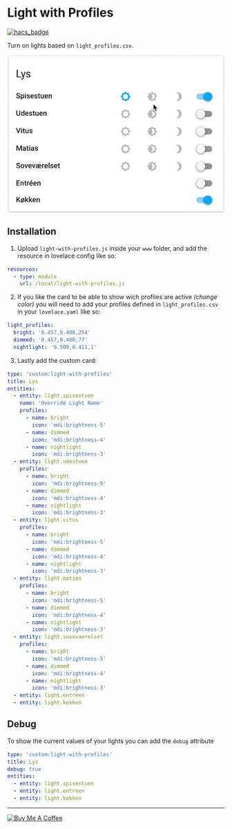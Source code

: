 # Light with Profiles

[![hacs_badge](https://img.shields.io/badge/HACS-Default-orange.svg?style=for-the-badge)](https://github.com/custom-components/hacs)

Turn on lights based on `light_profiles.csv`.

![demo](./demo.gif)

## Installation

1. Upload `light-with-profiles.js` inside your `www` folder, and add the resource in lovelace config like so:

```yaml
resources:
  - type: module
    url: /local/light-with-profiles.js
```

2. If you like the card to be able to show wich profiles are active *(change color)* you will need to add your profiles defined in `light_profiles.csv` in your `lovelace.yaml` like so:

```yaml
light_profiles:
  bright: '0.457,0.408,254'
  dimmed: '0.457,0.408,77'
  nightlight: '0.509,0.411,1'
```

3. Lastly add the custom card:

```yaml
type: 'custom:light-with-profiles'
title: Lys
entities:
  - entity: light.spisestuen
    name: 'Override Light Name'
    profiles:
      - name: bright
        icon: 'mdi:brightness-5'
      - name: dimmed
        icon: 'mdi:brightness-4'
      - name: nightlight
        icon: 'mdi:brightness-3'
  - entity: light.udestuen
    profiles:
      - name: bright
        icon: 'mdi:brightness-5'
      - name: dimmed
        icon: 'mdi:brightness-4'
      - name: nightlight
        icon: 'mdi:brightness-3'
  - entity: light.vitus
    profiles:
      - name: bright
        icon: 'mdi:brightness-5'
      - name: dimmed
        icon: 'mdi:brightness-4'
      - name: nightlight
        icon: 'mdi:brightness-3'
  - entity: light.matias
    profiles:
      - name: bright
        icon: 'mdi:brightness-5'
      - name: dimmed
        icon: 'mdi:brightness-4'
      - name: nightlight
        icon: 'mdi:brightness-3'
  - entity: light.sovevaerelset
    profiles:
      - name: bright
        icon: 'mdi:brightness-5'
      - name: dimmed
        icon: 'mdi:brightness-4'
      - name: nightlight
        icon: 'mdi:brightness-3'
  - entity: light.entreen
  - entity: light.kokken
```

## Debug

To show the current values of your lights you can add the `debug` attribute

```yaml
type: 'custom:light-with-profiles'
title: Lys
debug: true
entities:
  - entity: light.spisestuen
  - entity: light.entreen
  - entity: light.kokken
```

---
<a href="https://www.buymeacoffee.com/tcarlsen" target="_blank"><img src="https://www.buymeacoffee.com/assets/img/custom_images/white_img.png" alt="Buy Me A Coffee" style="height: auto !important;width: auto !important;" ></a>
